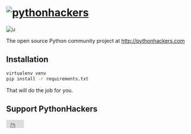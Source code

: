 #  [![pythonhackers](http://pythonhackers.com/gitbeacon?_=2)](https://github.com/pythonhackers/pythonhackers)


![u](https://travis-ci.org/pythonhackers/pythonhackers.png?branch=master)

The open source Python community project at http://pythonhackers.com

Installation
----------------

```bash
virtualenv venv
pip install -r requirements.txt
```

That will do the job for you.

Support PythonHackers
----------------------

<iframe style="border: 0; margin: 0; padding: 0;"
        src="https://www.gittip.com/bcambel/widget.html"
        width="48pt" height="22pt"></iframe>


